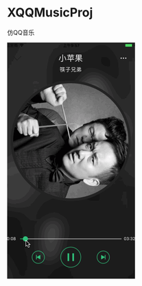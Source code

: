 # XQQMusicProj
仿QQ音乐


![image](https://github.com/xiaogehenjimo/XQQMusicProj/blob/master/9988.gif)

